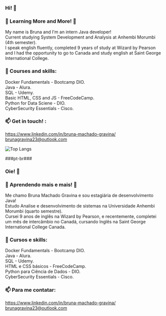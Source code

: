 ### Hi! 👋

### 🔭 Learning More and More! 🔭

My name is Bruna and I'm an intern Java developer! <br />
Current studying System Development and Analysis at Anhembi Morumbi (4th semester). <br />
I speak english fluently, completed 9 years of study at Wizard by Pearson and I had the opportunity to go to Canada and study english at Saint George International College.

### 🌱 Courses and skills:
Docker Fundamentals - Bootcamp DIO. <br/>
Java - Alura.<br />
SQL - Udemy. <br/>
Basic HTML, CSS and JS - FreeCodeCamp. <br />
Python for Data Sciene - DIO. <br />
CyberSecurity Essentials - Cisco. </br>

### 📫 Get in touch! :
https://www.linkedin.com/in/bruna-machado-gravina/ <br />
brunagravina23@outlook.com

![Top Langs](https://github-readme-stats.vercel.app/api/top-langs/?username=BrunaGravina&hide_progress=false)

###pt-br### 
### Oie! 👋

### 🔭 Aprendendo mais e mais! 🔭

Me chamo Bruna Machado Gravina e sou estagiária de desenvolvimento Java! <br />
Estudo Analise e desenvolvimento de sistemas na Universidade Anhembi Morumbi (quarto semestre).<br />
Cursei 9 anos de inglês na Wizard by Pearson, e recentemente, completei um mês de intercâmbio no Canadá, cursando Inglês na Saint George International College Canada. 

### 🌱 Cursos e skills:
Docker Fundamentals - Bootcamp DIO. <br/>
Java - Alura.<br />
SQL - Udemy. <br/>
HTML e CSS básicos - FreeCodeCamp. <br />
Python para Ciência de Dados - DIO. <br />
CyberSecurity Essentials - Cisco. </br>

### 📫 Para me contatar:
https://www.linkedin.com/in/bruna-machado-gravina/ <br />
brunagravina23@outlook.com





